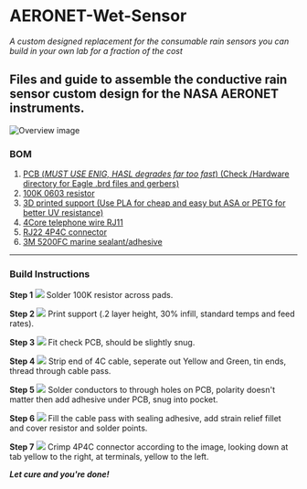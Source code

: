# AERONET-Wet-Sensor
*A custom designed replacement for the consumable rain sensors you can build in your own lab for a fraction of the cost* 
## Files and guide to assemble the conductive rain sensor custom design for the NASA AERONET instruments.  
![Overview image](/Images/00.jpg)
### BOM 
1. [PCB (*MUST USE ENIG, HASL degrades far too fast*) (Check /Hardware directory for Eagle .brd files and gerbers) ](https://oshpark.com/shared_projects/1m1oY7qL)
2. [100K 0603 resistor](https://www.digikey.com/en/products/detail/yageo/RC0805FR-07100KL/730491) 
3. [3D printed support (Use PLA for cheap and easy but ASA or PETG for better UV resistance)](/Mechanical/SupportV3.stl)
4. [4Core telephone wire RJ11](https://www.digikey.com/en/products/detail/cnc-tech/530-26-04-SV-0100F/3442474) 
5. [RJ22 4P4C connector](https://www.digikey.com/en/products/detail/stewart-connector/940-SP-3044/388264) 
6. [3M 5200FC marine sealant/adhesive](https://www.3m.com/3M/en_US/p/dc/v000311743/)
----
### Build Instructions 
**Step 1** 
![](/Images/01.jpg)
Solder 100K resistor across pads.

**Step 2** 
![](/Images/02.jpg)
Print support (.2 layer height, 30% infill, standard temps and feed rates).

**Step 3** 
![](/Images/03.jpg)
Fit check PCB, should be slightly snug.

**Step 4** 
![](/Images/04.jpg)
Strip end of 4C cable, seperate out Yellow and Green, tin ends, thread through cable pass.

**Step 5** 
![](/Images/05.jpg)
Solder conductors to through holes on PCB, polarity doesn't matter then add adhesive under PCB, snug into pocket. 

**Step 6** 
![](/Images/07.jpg)
Fill the cable pass with sealing adhesive, add strain relief fillet and cover resistor and solder points. 

**Step 7** 
![](/Images/08.jpg)
Crimp 4P4C connector according to the image, looking down at tab yellow to the right, at terminals, yellow to the left. 

***Let cure and you're done!***
